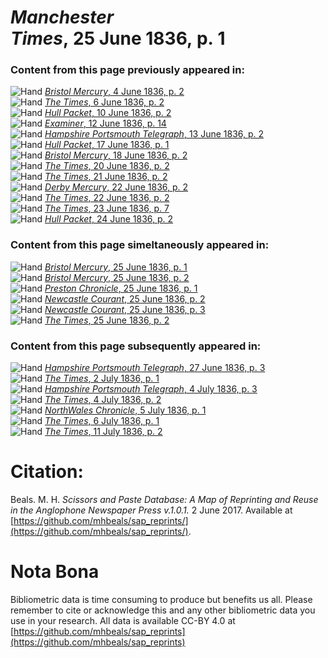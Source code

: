 # *Manchester Times*, 25 June 1836, p. 1  
  
### Content from this page previously appeared in:  
![Hand](http://scissorsandpaste.net/wp-content/uploads/2017/06/smallhandpointer.png) [*Bristol Mercury*, 4 June 1836, p. 2](https://mhbeals.github.io/sap_html/Bristol-Mercury/Bristol-Mercury-4-June-1836-p-2)  
![Hand](http://scissorsandpaste.net/wp-content/uploads/2017/06/smallhandpointer.png) [*The Times*, 6 June 1836, p. 2](https://mhbeals.github.io/sap_html/The-Times/The-Times-6-June-1836-p-2)  
![Hand](http://scissorsandpaste.net/wp-content/uploads/2017/06/smallhandpointer.png) [*Hull Packet*, 10 June 1836, p. 2](https://mhbeals.github.io/sap_html/Hull-Packet/Hull-Packet-10-June-1836-p-2)  
![Hand](http://scissorsandpaste.net/wp-content/uploads/2017/06/smallhandpointer.png) [*Examiner*, 12 June 1836, p. 14](https://mhbeals.github.io/sap_html/Examiner/Examiner-12-June-1836-p-14)  
![Hand](http://scissorsandpaste.net/wp-content/uploads/2017/06/smallhandpointer.png) [*Hampshire Portsmouth Telegraph*, 13 June 1836, p. 2](https://mhbeals.github.io/sap_html/Hampshire-Portsmouth-Telegraph/Hampshire-Portsmouth-Telegraph-13-June-1836-p-2)  
![Hand](http://scissorsandpaste.net/wp-content/uploads/2017/06/smallhandpointer.png) [*Hull Packet*, 17 June 1836, p. 1](https://mhbeals.github.io/sap_html/Hull-Packet/Hull-Packet-17-June-1836-p-1)  
![Hand](http://scissorsandpaste.net/wp-content/uploads/2017/06/smallhandpointer.png) [*Bristol Mercury*, 18 June 1836, p. 2](https://mhbeals.github.io/sap_html/Bristol-Mercury/Bristol-Mercury-18-June-1836-p-2)  
![Hand](http://scissorsandpaste.net/wp-content/uploads/2017/06/smallhandpointer.png) [*The Times*, 20 June 1836, p. 2](https://mhbeals.github.io/sap_html/The-Times/The-Times-20-June-1836-p-2)  
![Hand](http://scissorsandpaste.net/wp-content/uploads/2017/06/smallhandpointer.png) [*The Times*, 21 June 1836, p. 2](https://mhbeals.github.io/sap_html/The-Times/The-Times-21-June-1836-p-2)  
![Hand](http://scissorsandpaste.net/wp-content/uploads/2017/06/smallhandpointer.png) [*Derby Mercury*, 22 June 1836, p. 2](https://mhbeals.github.io/sap_html/Derby-Mercury/Derby-Mercury-22-June-1836-p-2)  
![Hand](http://scissorsandpaste.net/wp-content/uploads/2017/06/smallhandpointer.png) [*The Times*, 22 June 1836, p. 2](https://mhbeals.github.io/sap_html/The-Times/The-Times-22-June-1836-p-2)  
![Hand](http://scissorsandpaste.net/wp-content/uploads/2017/06/smallhandpointer.png) [*The Times*, 23 June 1836, p. 7](https://mhbeals.github.io/sap_html/The-Times/The-Times-23-June-1836-p-7)  
![Hand](http://scissorsandpaste.net/wp-content/uploads/2017/06/smallhandpointer.png) [*Hull Packet*, 24 June 1836, p. 2](https://mhbeals.github.io/sap_html/Hull-Packet/Hull-Packet-24-June-1836-p-2)  
  
### Content from this page simeltaneously appeared in:  
![Hand](http://scissorsandpaste.net/wp-content/uploads/2017/06/smallhandpointer.png) [*Bristol Mercury*, 25 June 1836, p. 1](https://mhbeals.github.io/sap_html/Bristol-Mercury/Bristol-Mercury-25-June-1836-p-1)  
![Hand](http://scissorsandpaste.net/wp-content/uploads/2017/06/smallhandpointer.png) [*Bristol Mercury*, 25 June 1836, p. 2](https://mhbeals.github.io/sap_html/Bristol-Mercury/Bristol-Mercury-25-June-1836-p-2)  
![Hand](http://scissorsandpaste.net/wp-content/uploads/2017/06/smallhandpointer.png) [*Preston Chronicle*, 25 June 1836, p. 1](https://mhbeals.github.io/sap_html/Preston-Chronicle/Preston-Chronicle-25-June-1836-p-1)  
![Hand](http://scissorsandpaste.net/wp-content/uploads/2017/06/smallhandpointer.png) [*Newcastle Courant*, 25 June 1836, p. 2](https://mhbeals.github.io/sap_html/Newcastle-Courant/Newcastle-Courant-25-June-1836-p-2)  
![Hand](http://scissorsandpaste.net/wp-content/uploads/2017/06/smallhandpointer.png) [*Newcastle Courant*, 25 June 1836, p. 3](https://mhbeals.github.io/sap_html/Newcastle-Courant/Newcastle-Courant-25-June-1836-p-3)  
![Hand](http://scissorsandpaste.net/wp-content/uploads/2017/06/smallhandpointer.png) [*The Times*, 25 June 1836, p. 2](https://mhbeals.github.io/sap_html/The-Times/The-Times-25-June-1836-p-2)  
  
### Content from this page subsequently appeared in:  
![Hand](http://scissorsandpaste.net/wp-content/uploads/2017/06/smallhandpointer.png) [*Hampshire Portsmouth Telegraph*, 27 June 1836, p. 3](https://mhbeals.github.io/sap_html/Hampshire-Portsmouth-Telegraph/Hampshire-Portsmouth-Telegraph-27-June-1836-p-3)  
![Hand](http://scissorsandpaste.net/wp-content/uploads/2017/06/smallhandpointer.png) [*The Times*, 2 July 1836, p. 1](https://mhbeals.github.io/sap_html/The-Times/The-Times-2-July-1836-p-1)  
![Hand](http://scissorsandpaste.net/wp-content/uploads/2017/06/smallhandpointer.png) [*Hampshire Portsmouth Telegraph*, 4 July 1836, p. 3](https://mhbeals.github.io/sap_html/Hampshire-Portsmouth-Telegraph/Hampshire-Portsmouth-Telegraph-4-July-1836-p-3)  
![Hand](http://scissorsandpaste.net/wp-content/uploads/2017/06/smallhandpointer.png) [*The Times*, 4 July 1836, p. 2](https://mhbeals.github.io/sap_html/The-Times/The-Times-4-July-1836-p-2)  
![Hand](http://scissorsandpaste.net/wp-content/uploads/2017/06/smallhandpointer.png) [*NorthWales Chronicle*, 5 July 1836, p. 1](https://mhbeals.github.io/sap_html/NorthWales-Chronicle/NorthWales-Chronicle-5-July-1836-p-1)  
![Hand](http://scissorsandpaste.net/wp-content/uploads/2017/06/smallhandpointer.png) [*The Times*, 6 July 1836, p. 1](https://mhbeals.github.io/sap_html/The-Times/The-Times-6-July-1836-p-1)  
![Hand](http://scissorsandpaste.net/wp-content/uploads/2017/06/smallhandpointer.png) [*The Times*, 11 July 1836, p. 2](https://mhbeals.github.io/sap_html/The-Times/The-Times-11-July-1836-p-2)  


# Citation: 

Beals. M. H. *Scissors and Paste Database: A Map of Reprinting and Reuse in the Anglophone Newspaper Press v.1.0.1.* 2 June 2017. Available at [https://github.com/mhbeals/sap_reprints/](https://github.com/mhbeals/sap_reprints/). 

# Nota Bona

Bibliometric data is time consuming to produce but benefits us all. Please remember to cite or acknowledge this and any other bibliometric data you use in your research. All data is available CC-BY 4.0 at [https://github.com/mhbeals/sap_reprints](https://github.com/mhbeals/sap_reprints)